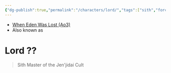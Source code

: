 ```yaml
---
{"dg-publish":true,"permalink":"/characters/lord/","tags":["sith","forcesensitive","character"],"noteIcon":"saber1"}
---
```


- [When Eden Was Lost (Ao3)](https://archiveofourown.org/works/19334440/chapters/45992584)
- Also known as 
# Lord ??
>Sith Master of the Jen'jidai Cult